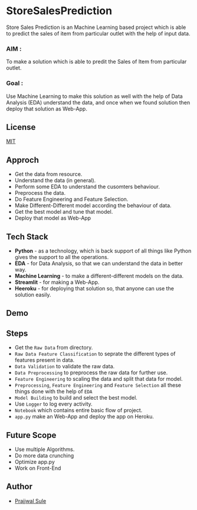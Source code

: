 # StoreSalesPrediction

Store Sales Prediction is an Machine Learning based project which is able to predict the sales of item from particular outlet with the help of input data.


### AIM : 
To make a solution which is able to predit the Sales of Item from particular outlet.

### Goal :

Use Machine Learning to make this solution as well with the help of Data Analysis (EDA) understand the data, and once when we found solution then deploy that solution as Web-App.

## License

[MIT](https://choosealicense.com/licenses/mit/)


## Approch

- Get the data from resource.
- Understand the data (in general).
- Perform some EDA to understand the cusomters behaviour.
- Preprocess the data.
- Do Feature Engineering and Feature Selection. 
- Make Different-Different model according the behaviour of data.
- Get the best model and tune that model.
- Deploy that model as Web-App


## Tech Stack

- **Python**  - as a technology, which is back support of all things like Python gives the support to all the operations.
- **EDA**     - for Data Analysis, so that we can understand the data in better way.
- **Machine Learning** -  to make a different-different models on the data.
- **Streamlit** - for making a Web-App.
- **Heeroku** - for deploying that solution so, that anyone can use the solution easily.



## Demo


## Steps

- Get the `Raw Data` from directory.
- `Raw Data Feature Classification` to seprate the different types of features present in data.
- `Data Validation` to validate the raw data.
- `Data Preprocessing` to preprocess the raw data for further use.
- `Feature Engineering` to scaling the data and split that data for model.
- `Preprocessing`, `Feature Engineering` and `Feature Selection` all these things done with the help of `EDA`
- `Model Building` to build and select the best model.
- Use `Logger` to log every activity.
- `Notebook` which contains entire basic flow of project.
- `app.py` make an Web-App and deploy the app on Heroku.


## Future Scope

- Use multiple Algorithms.
- Do more data crunching
- Optimize app.py
- Work on Front-End

## Author

- [Prajjwal Sule](https://www.github.com/PrajjwalSule21)
